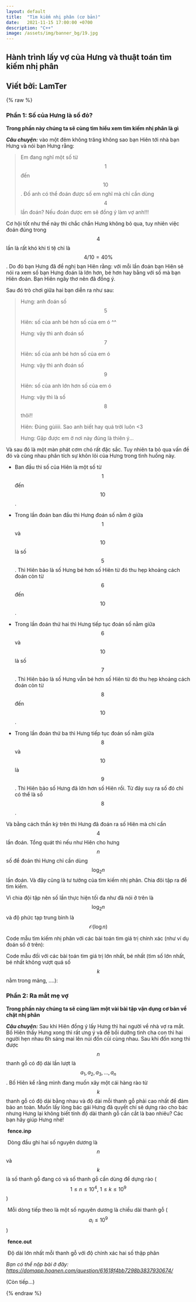 ```yaml
---
layout: default
title:  "Tìm kiếm nhị phân (cơ bản)"
date:   2021-11-15 17:00:00 +0700
description: "C++"
image: /assets/img/banner_bg/19.jpg
---
```


## Hành trình lấy vợ của Hưng và thuật toán tìm kiếm nhị phân

## Viết bởi: LamTer



{% raw %}

### Phần 1: Số của Hưng là số đỏ?

**Trong phần này chúng ta sẽ cùng tìm hiểu xem tìm kiếm nhị phân là gì**



***Câu chuyện:*** vào một đêm không trăng không sao bạn Hiên tới nhà bạn Hưng và nói bạn Hưng rằng:

> Em đang nghĩ một số từ $$1$$ đến $$10$$. Đố anh có thể đoán được số em nghĩ mà chỉ cần dùng $$4$$ lần đoán? Nếu đoán được em sẽ đồng ý làm vợ anh!!!

Cơ hội tốt như thế này thì chắc chắn Hưng không bỏ qua, tuy nhiên việc đoán đúng trong $$4$$ lần là rất khó khi tỉ tệ chỉ là $$4/10 = 40\%$$. Do đó bạn Hưng đã đề nghị bạn Hiên rằng: với mỗi lần đoán bạn Hiên sẽ nói ra xem số bạn Hưng đoán là lớn hơn, bé hơn hay bằng với số mà bạn Hiên đoán. Bạn Hiên ngây thơ nên đã đồng ý.

Sau đó trò chơi giữa hai bạn diễn ra như sau:

> Hưng: anh đoán số $$5$$
>
> Hiên: số của anh bé hơn số của em ó ^^
>
> Hưng: vậy thì anh đoán số $$7$$
>
> Hiên: số của anh bé hơn số của em ó
>
> Hưng: vậy thì anh đoán số $$9$$
>
> Hiên: số của anh lớn hơn số của em ó
>
> Hưng: vậy thì là số $$8$$ thôi!!
>
> Hiên: Đúng gùiiii. Sao anh biết hay quá trời luôn <3
>
> Hưng: Gặp được em ở nơi này đúng là thiên ý...

Và sau đó là một màn phát cơm chó rất đặc sắc. Tuy nhiên ta bỏ qua vấn đề đó và cùng nhau phân tích sự khôn lỏi của Hưng trong tình huống này.

- Ban đầu thì số của Hiên là một số từ $$1$$ đến $$10$$.

- Trong lần đoán ban đầu thì Hưng đoán số nằm ở giữa $$1$$ và $$10$$ là số $$5$$. Thì Hiên bảo là số Hưng bé hơn số Hiên từ đó thu hẹp khoảng cách đoán còn từ $$6$$ đến $$10$$.

- Trong lần đoán thứ hai thì Hưng tiếp tục đoán số nằm giữa $$6$$ và $$10$$ là số $$7$$. Thì Hiên bảo là số Hưng vẫn bé hơn số Hiên từ đó thu hẹp khoảng cách đoán còn từ $$8$$ đến $$10$$.

- Trong lần đoán thứ ba thì Hưng tiếp tục đoán số nằm giữa $$8$$ và $$10$$ là $$9$$. Thì Hiên bảo số Hưng đã lớn hơn số Hiên rồi. Từ đây suy ra số đó chỉ có thể là số $$8$$.

Và bằng cách thần kỳ trên thì Hưng đã đoán ra số Hiên mà chỉ cần $$4$$ lần đoán. Tổng quát thì nếu như Hiên cho hưng $$n$$ số để đoán thì Hưng chỉ cần dùng $$\log_2 {n}$$ lần đoán. Và đây cũng là tư tưởng của tìm kiếm nhị phân. Chia đôi tập ra để tìm kiếm.

Vì chia đội tập nên số lần thực hiện tối đa như đã nói ở trên là $$\log_2 {n}$$ và độ phức tạp trung bình là $$\mathcal{O}(\log{}n)$$



Code mẫu tìm kiếm nhị phân với các bài toán tìm giá trị chính xác (như ví dụ đoán số ở trên):

<script src="https://emgithub.com/embed.js?target=https%3A%2F%2Fgithub.com%2Flycheea%2Flycheea.github.io%2Fblob%2Fmain%2Fblogs%2FBinary_Search%2Fbinary_search_template_exactly.cpp&style=monokai-sublime&showCopy=on"></script>



Code mẫu đối với các bài toán tìm giá trị lớn nhất, bé nhất (tìm số lớn nhất, bé nhất không vượt quá số $$k$$ nằm trong mảng, ....):

<script src="https://emgithub.com/embed.js?target=https%3A%2F%2Fgithub.com%2Flycheea%2Flycheea.github.io%2Fblob%2Fmain%2Fblogs%2FBinary_Search%2Fbinary_search_template_minmax.cpp&style=monokai-sublime&showCopy=on"></script>



### Phần 2: Ra mắt mẹ vợ

**Trong phần này chúng ta sẽ cùng làm một vài bài tập vận dụng cơ bản về chặt nhị phân**



***Câu chuyện:*** Sau khi Hiên đồng ý lấy Hưng thì hai người về nhà vợ ra mắt. Bố Hiên thấy Hưng xong thì rất ưng ý và để bồi dưỡng tình cha con thì hai người hẹn nhau 6h sáng mai lên núi đốn củi cùng nhau. Sau khi đốn xong thì được $$n$$ thanh gỗ có độ dài lần lượt là $$a_1, a_2, a_3,..., a_n$$. Bố Hiên kể rằng mình đang muốn xây một cái hàng rào từ $$k$$ thanh gỗ có độ dài bằng nhau và độ dài mỗi thanh gỗ phải cao nhất để đảm bảo an toàn. Muốn lấy lòng bác gái Hưng đã quyết chí sẽ dựng rào cho bác nhưng Hưng lại không biết tính độ dài thanh gỗ cần cắt là bao nhiêu? Các bạn hãy giúp Hưng nhé!



​	**fence.inp**

​	Dòng đầu ghi hai số nguyên dương là $$n$$ và $$k$$ là số thanh gỗ đang có và số thanh gỗ cần dùng để dựng rào ($$1 \le n \le {10}^4, \ 1 \le k \le {10}^9$$)

​	Mỗi dòng tiếp theo là một số nguyên dương là chiều dài thanh gỗ ($$a_i \le {10}^9$$)	

​	**fence.out**

​	Độ dài lớn nhất mỗi thanh gỗ với độ chính xác hai số thập phân



*Bạn có thể nộp bài ở đây: https://domapp.hoanen.com/question/61618f4bb7298b3837930674/*



(Còn tiếp...)

{% endraw %}

